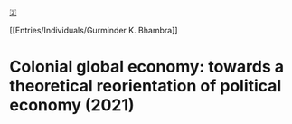 [🇿](zotero://select/library/items/HH6TIUBZ)

[[Entries/Individuals/Gurminder K. Bhambra]] 
# Colonial global economy: towards a theoretical reorientation of political economy (2021)

